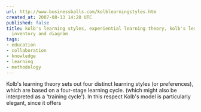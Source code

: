 ```yaml
---
url: http://www.businessballs.com/kolblearningstyles.htm
created_at: 2007-08-13 14:28 UTC
published: false
title: kolb's learning styles, experiential learning theory, kolb's learning styles
  inventory and diagram
tags:
- education
- collaboration
- knowledge
- learning
- methodology
---
```


Kolb's learning theory sets out four distinct learning styles (or preferences), which are based on a four-stage learning cycle. (which might also be interpreted as a 'training cycle'). In this respect Kolb's model is particularly elegant, since it offers
